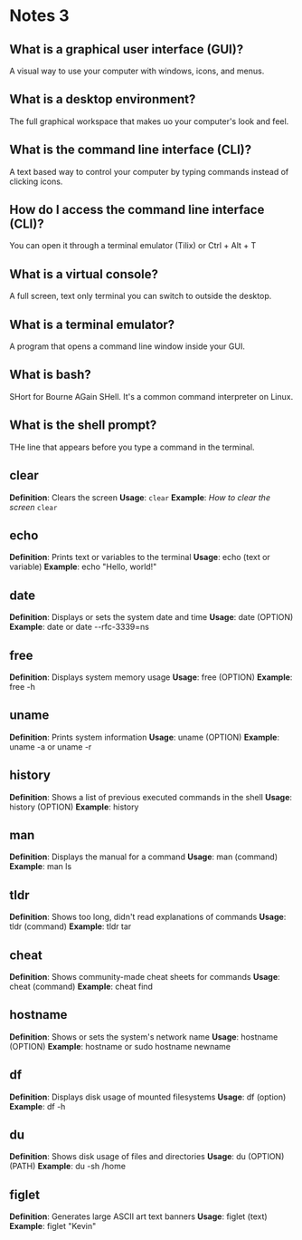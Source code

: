 # Notes 3

## What is a graphical user interface (GUI)?
A visual way to use your computer with windows, icons, and menus.
## What is a desktop environment?
The full graphical workspace that makes uo your computer's look and feel.
## What is the command line interface (CLI)?
A text based way to control your computer by typing commands instead of clicking icons.
## How do I access the command line interface (CLI)?
You can open it through a terminal emulator (Tilix) or Ctrl + Alt + T
## What is a virtual console?
A full screen, text only terminal you can switch to outside the desktop.
## What is a terminal emulator?
A program that opens a command line window inside your GUI.
## What is bash?
SHort for Bourne AGain SHell. It's a common command interpreter on Linux.
## What is the shell prompt?
THe line that appears before you type a command in the terminal.



## clear
**Definition**: Clears the screen
**Usage**: `clear`
**Example**:
*How to clear the screen*
`clear`
## echo
**Definition**: Prints text or variables to the terminal
**Usage**: echo (text or variable)
**Example**: echo "Hello, world!"
## date
**Definition**: Displays or sets the system date and time
**Usage**: date (OPTION)
**Example**: date or date --rfc-3339=ns
## free
**Definition**: Displays system memory usage
**Usage**: free (OPTION)
**Example**: free -h
## uname
**Definition**: Prints system information 
**Usage**: uname (OPTION)
**Example**: uname -a or uname -r
## history
**Definition**: Shows a list of previous executed commands in the shell
**Usage**: history (OPTION)
**Example**: history
## man
**Definition**: Displays the manual for a command
**Usage**: man (command)
**Example**: man ls
## tldr
**Definition**: Shows too long, didn't read explanations of commands
**Usage**: tldr (command)
**Example**: tldr tar
## cheat
**Definition**: Shows community-made cheat sheets for commands 
**Usage**: cheat (command)
**Example**: cheat find
## hostname
**Definition**: Shows or sets the system's network name
**Usage**: hostname (OPTION)
**Example**: hostname or sudo hostname newname
## df
**Definition**: Displays disk usage of mounted filesystems
**Usage**: df (option)
**Example**: df -h
## du
**Definition**: Shows disk usage of files and directories
**Usage**: du (OPTION) (PATH)
**Example**: du -sh /home
## figlet
**Definition**: Generates large ASCII art text banners
**Usage**: figlet (text)
**Example**: figlet "Kevin"
